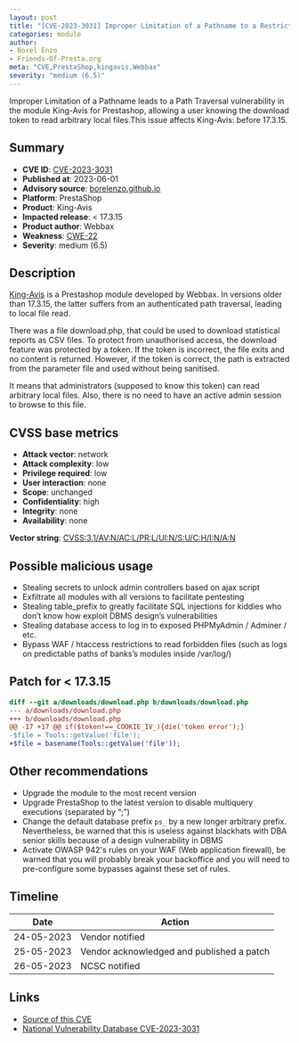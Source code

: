 ```yaml
---
layout: post
title: "[CVE-2023-3031] Improper Limitation of a Pathname to a Restricted Directory in Webbax - King-Avis module for PrestaShop"
categories: module
author:
- Borel Enzo
- Friends-Of-Presta.org
meta: "CVE,PrestaShop,kingavis,Webbax"
severity: "medium (6.5)"
---
```


Improper Limitation of a Pathname leads to a Path Traversal vulnerability in the module King-Avis for Prestashop, allowing a user knowing the download token to read arbitrary local files.This issue affects King-Avis: before 17.3.15. 

## Summary

* **CVE ID**: [CVE-2023-3031](https://cve.mitre.org/cgi-bin/cvename.cgi?name=CVE-2023-3031)
* **Published at**: 2023-06-01 
* **Advisory source**: [borelenzo.github.io](https://borelenzo.github.io/stuff/2023/06/01/cve-2023-3031.html)
* **Platform**: PrestaShop
* **Product**: King-Avis
* **Impacted release**: < 17.3.15
* **Product author**: Webbax
* **Weakness**: [CWE-22](https://cwe.mitre.org/data/definitions/22.html)
* **Severity**: medium (6.5)

## Description

[King-Avis](https://shop.webbax.ch/modules-utilitaire/161-module-prestashop-king-avis.html) is a Prestashop module developed by Webbax. In versions older than 17.3.15, the latter suffers from an authenticated path traversal, leading to local file read.

There was a file download.php, that could be used to download statistical reports as CSV files. To protect from unauthorised access, the download feature was protected by a token.
If the token is incorrect, the file exits and no content is returned. However, if the token is correct, the path is extracted from the parameter file and used without being sanitised.

It means that administrators (supposed to know this token) can read arbitrary local files. Also, there is no need to have an active admin session to browse to this file.

## CVSS base metrics

* **Attack vector**: network
* **Attack complexity**: low
* **Privilege required**: low
* **User interaction**: none
* **Scope**: unchanged
* **Confidentiality**: high
* **Integrity**: none
* **Availability**: none

**Vector string**: [CVSS:3.1/AV:N/AC:L/PR:L/UI:N/S:U/C:H/I:N/A:N](https://nvd.nist.gov/vuln-metrics/cvss/v3-calculator?vector=AV:N/AC:L/PR:L/UI:N/S:U/C:H/I:N/A:N)

## Possible malicious usage

* Stealing secrets to unlock admin controllers based on ajax script
* Exfiltrate all modules with all versions to facilitate pentesting
* Stealing table_prefix to greatly facilitate SQL injections for kiddies who don’t know how exploit DBMS design’s vulnerabilities
* Stealing database access to log in to exposed PHPMyAdmin / Adminer / etc.
* Bypass WAF / htaccess restrictions to read forbidden files (such as logs on predictable paths of banks’s modules inside /var/log/)

## Patch for < 17.3.15

```diff
diff --git a/downloads/download.php b/downloads/download.php
--- a/downloads/download.php
+++ b/downloads/download.php
@@ -17 +17 @@ if($token!==_COOKIE_IV_){die('token error');}
-$file = Tools::getValue('file');
+$file = basename(Tools::getValue('file'));
```

## Other recommendations

* Upgrade the module to the most recent version
* Upgrade PrestaShop to the latest version to disable multiquery executions (separated by “;”)
* Change the default database prefix `ps_` by a new longer arbitrary prefix. Nevertheless, be warned that this is useless against blackhats with DBA senior skills because of a design vulnerability in DBMS
* Activate OWASP 942's rules on your WAF (Web application firewall), be warned that you will probably break your backoffice and you will need to pre-configure some bypasses against these set of rules.

## Timeline

| Date | Action |
| -- | -- |
| 24-05-2023 | Vendor notified |
| 25-05-2023 | Vendor acknowledged and published a patch |
| 26-05-2023 | NCSC notified |

## Links

* [Source of this CVE](https://borelenzo.github.io/stuff/2023/06/01/cve-2023-3031.html)
* [National Vulnerability Database CVE-2023-3031](https://nvd.nist.gov/vuln/detail/CVE-2023-3031)
